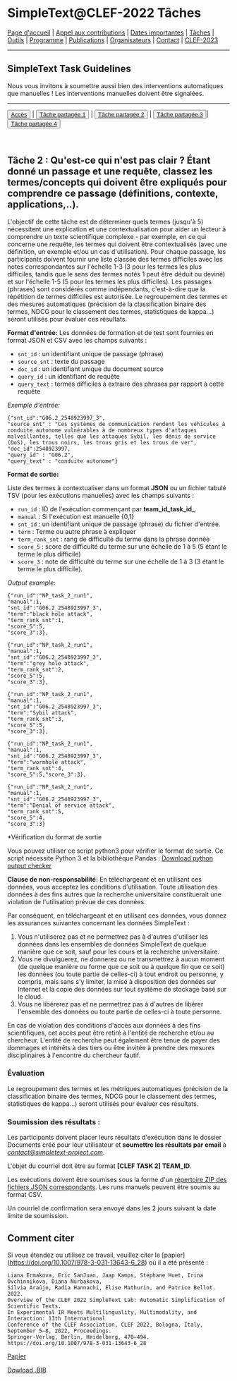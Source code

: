 # SimpleText@CLEF-2022 Tâches

[Page d'accueil](./) | [Appel aux contributions](./CFP) | [Dates importantes](./dates) | [Tâches](./tasks)  | [Outils](./tools) | 
[Programme](./program) | [Publications](./publications) | [Organisateurs](./organisers) | [Contact](./contact) | [CLEF-2023](https://simpletext-project.com/2023/clef)


---

## SimpleText Task Guidelines

Nous vous invitons à soumettre aussi bien des interventions automatiques que manuelles ! Les interventions manuelles doivent être signalées.

---

<button>[Accès](./tasks)</button> | <button>[Tâche partagée 1](./task1)</button> | <button>[Tâche partagée 2](./task2)</button> | <button>[Tâche partagée 3](./task3)</button>| <button>[Tâche partagée 4](./task4)</button>

<br>

## Tâche 2 : Qu'est-ce qui n'est pas clair ? Étant donné un passage et une requête, classez les termes/concepts qui doivent être expliqués pour comprendre ce passage (définitions, contexte, applications,..).

L'objectif de cette tâche est de déterminer quels termes (jusqu'à 5) nécessitent une explication et une contextualisation pour aider un lecteur à comprendre un texte scientifique complexe - par exemple, en ce qui concerne une requête, les termes qui doivent être contextualisés (avec une définition, un exemple et/ou un cas d'utilisation). 
Pour chaque passage, les participants doivent fournir une liste classée des termes difficiles avec les notes correspondantes sur l'échelle 1-3 (3 pour les termes les plus difficiles, tandis que le sens des termes notés 1 peut être déduit ou deviné) et sur l'échelle 1-5 (5 pour les termes les plus difficiles). 
Les passages (phrases) sont considérés comme indépendants, c'est-à-dire que la répétition de termes difficiles est autorisée. Le regroupement des termes et des mesures automatiques (précision de la classification binaire des termes, NDCG pour le classement des termes, statistiques de kappa...) seront utilisés pour évaluer ces résultats.

**Format d'entrée:** 
Les données de formation et de test sont fournies en format JSON et CSV avec les champs suivants :
* `snt_id` : un identifiant unique de passage (phrase)
* `source_snt` : texte du passage
* `doc_id` : un identifiant unique du document source
* `query_id` : un identifiant de requête
* `query_text` : termes difficiles à extraire des phrases par rapport à cette requête

*Exemple d'entrée:*

```
{"snt_id":"G06.2_2548923997_3",
"source_snt" : "Ces systèmes de communication rendent les véhicules à conduite autonome vulnérables à de nombreux types d'attaques malveillantes, telles que les attaques Sybil, les dénis de service (DoS), les trous noirs, les trous gris et les trous de ver",
"doc_id":2548923997,
"query_id" : "G06.2",
"query_text" : "conduite autonome"}
```

**Format de sortie:** 

Liste des termes à contextualiser dans un format **JSON** ou un fichier tabulé TSV (pour les exécutions manuelles) avec les champs suivants :
* `run_id` : ID de l'exécution commençant par **team_id_task_id_**.
* `manual` : Si l'exécution est manuelle {0,1}
* `snt_id` : un identifiant unique de passage (phrase) du fichier d'entrée. 
* `term` : Terme ou autre phrase à expliquer
* `term_rank_snt` : rang de difficulté du terme dans la phrase donnée
* `score_5` : score de difficulté du terme sur une échelle de 1 à 5 (5 étant le terme le plus difficile)
* `score_3` : note de difficulté du terme sur une échelle de 1 à 3 (3 étant le terme le plus difficile).

*Output example*:

```{json}
{"run_id":"NP_task_2_run1",
"manual":1,
"snt_id":"G06.2_2548923997_3",
"term":"black hole attack",
"term_rank_snt":1,
"score_5":5,
"score_3":3},

{"run_id":"NP_task_2_run1",
"manual":1,
"snt_id":"G06.2_2548923997_3",
"term":"grey hole attack",
"term_rank_snt":2,
"score_5":5,
"score_3":3},

{"run_id":"NP_task_2_run1",
"manual":1,
"snt_id":"G06.2_2548923997_3",
"term":"Sybil attack",
"term_rank_snt":3,
"score_5":5,
"score_3":3},

{"run_id":"NP_task_2_run1",
"manual":1,
"snt_id":"G06.2_2548923997_3",
"term":"wormhole attack",
"term_rank_snt":4,
"score_5":5,"score_3":3},

{"run_id":"NP_task_2_run1",
"manual":1,
"snt_id":"G06.2_2548923997_3",
"term":"Denial of service attack",
"term_rank_snt":5,
"score_5":4,
"score_3":3}
```

*Vérification du format de sortie

Vous pouvez utiliser ce script python3 pour vérifier le format de sortie. Ce script nécessite Python 3 et la bibliothèque Pandas :
[Download python output checker](../check_format.py)

**Clause de non-responsabilité:** En téléchargeant et en utilisant ces données, vous acceptez les conditions d'utilisation. Toute utilisation des données à des fins autres que la recherche universitaire constituerait une violation de l'utilisation prévue de ces données. 

Par conséquent, en téléchargeant et en utilisant ces données, vous donnez les assurances suivantes concernant les données SimpleText :
1. Vous n'utiliserez pas et ne permettrez pas à d'autres d'utiliser les données dans les ensembles de données SimpleText de quelque manière que ce soit, sauf pour les cours et la recherche universitaire.
2. Vous ne divulguerez, ne donnerez ou ne transmettrez à aucun moment (de quelque manière ou forme que ce soit ou à quelque fin que ce soit) les données (ou toute partie de celles-ci) à tout endroit ou personne, y compris, mais sans s'y limiter, la mise à disposition des données sur Internet et la copie des données sur tout système de stockage basé sur le cloud.
3. Vous ne libérerez pas et ne permettrez pas à d'autres de libérer l'ensemble des données ou toute partie de celles-ci à toute personne. 

En cas de violation des conditions d'accès aux données à des fins scientifiques, cet accès peut être retiré à l'entité de recherche et/ou au chercheur. L'entité de recherche peut également être tenue de payer des dommages et intérêts à des tiers ou être invitée à prendre des mesures disciplinaires à l'encontre du chercheur fautif. 


### Évaluation
Le regroupement des termes et les métriques automatiques (précision de la classification binaire des termes, NDCG pour le classement des termes, statistiques de kappa...) seront utilisés pour évaluer ces résultats.

### Soumission des résultats :
Les participants doivent placer leurs résultats d'exécution dans le dossier Documents créé pour leur utilisateur et **soumettre les résultats par email** à *contact@simpletext-project.com*.

L'objet du courriel doit être au format **[CLEF TASK 2] TEAM_ID**. 

Les exécutions doivent être soumises sous la forme d'un <ins>répertoire ZIP des fichiers JSON correspondants</ins>. Les runs manuels peuvent être soumis au format CSV. 

Un courriel de confirmation sera envoyé dans les 2 jours suivant la date limite de soumission. 

## Comment citer
Si vous étendez ou utilisez ce travail, veuillez citer le [papier] (https://doi.org/10.1007/978-3-031-13643-6_28) où il a été présenté :
```
Liana Ermakova, Eric SanJuan, Jaap Kamps, Stéphane Huet, Irina Ovchinnikova, Diana Nurbakova, 
Sílvia Araújo, Radia Hannachi, Elise Mathurin, and Patrice Bellot. 2022. 
Overview of the CLEF 2022 SimpleText Lab: Automatic Simplification of Scientific Texts. 
In Experimental IR Meets Multilinguality, Multimodality, and Interaction: 13th International 
Conference of the CLEF Association, CLEF 2022, Bologna, Italy, September 5–8, 2022, Proceedings. 
Springer-Verlag, Berlin, Heidelberg, 470–494. https://doi.org/10.1007/978-3-031-13643-6_28
```
[Papier](https://doi.org/10.1007/978-3-031-13643-6_28)

[Dowload .BIB](../../BibTeX/ermakova_overview_2022.bib)
